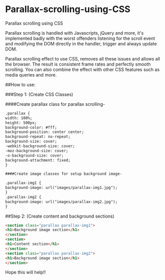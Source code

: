 # Parallax-scrolling-using-CSS
Parallax scrolling using CSS

Parallax scrolling is handled with Javascripts, jQuery and more, it's implemented badly with the worst offenders listening for the scroll event and modifying the DOM directly in the handler, trigger and always update DOM.

Parallax scrolling effect to use CSS, removes all these issues and allows all the browser. The result is consistent frame rates and perfectly smooth scrolling. You can also combine the effect with other CSS features such as media queries and more.

##How to use:

###Step 1: (Create CSS Classes)

####Create parallax class for parallax scrolling-

```HTML
.parallax {
width: 100%;
height: 500px;
background-color: #fff;
background-position: center center;
background-repeat: no-repeat;
background-size: cover;
-webkit-background-size: cover;
-moz-background-size: cover;
-o-background-size: cover;
background-attachment: fixed;
}
```

```HTML
####Create image classes for setup background image-

.parallax-img1 {
background-image: url("images/parallax-img1.jpg");
}
.parallax-img2 {
background-image: url("images/parallax-img2.jpg");
}
```

##Step 2: (Create content and background sections)

```HTML
<section class="parallax parallax-img1">
<h1>Background image section</h1>
</section>
<section>
<h1>Content section</h1>
</section>
<section class="parallax parallax-img2">
<h1>Background image section</h1>
</section>
```

Hope this will help!!
